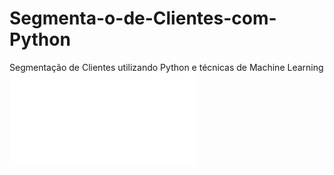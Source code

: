 # Segmenta-o-de-Clientes-com-Python
Segmentação de Clientes utilizando Python e técnicas de Machine Learning 
![Texto Alternativo](código.python.pdf)
